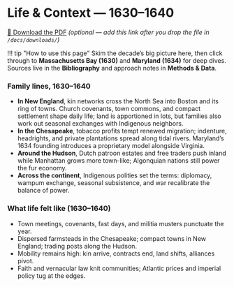 # Life & Context — 1630–1640

[📄 Download the PDF](/downloads/decades/1630-1640/1630-1640-life.pdf)
*(optional — add this link after you drop the file in `/docs/downloads/`)*

!!! tip "How to use this page"
    Skim the decade’s big picture here, then click through to **Massachusetts Bay (1630)** and **Maryland (1634)** for deep dives. Sources live in the **Bibliography** and approach notes in **Methods & Data**.

### Family lines, 1630–1640
- **In New England**, kin networks cross the North Sea into Boston and its ring of towns. Church covenants, town commons, and compact settlement shape daily life; land is apportioned in lots, but families also work out seasonal exchanges with Indigenous neighbors.
- **In the Chesapeake**, tobacco profits tempt renewed migration; indenture, headrights, and private plantations spread along tidal rivers. Maryland’s 1634 founding introduces a proprietary model alongside Virginia.
- **Around the Hudson**, Dutch patroon estates and free traders push inland while Manhattan grows more town-like; Algonquian nations still power the fur economy.
- **Across the continent**, Indigenous polities set the terms: diplomacy, wampum exchange, seasonal subsistence, and war recalibrate the balance of power.

### What life felt like (1630–1640)
- Town meetings, covenants, fast days, and militia musters punctuate the year.  
- Dispersed farmsteads in the Chesapeake; compact towns in New England; trading posts along the Hudson.  
- Mobility remains high: kin arrive, contracts end, land shifts, alliances pivot.  
- Faith and vernacular law knit communities; Atlantic prices and imperial policy tug at the edges.
